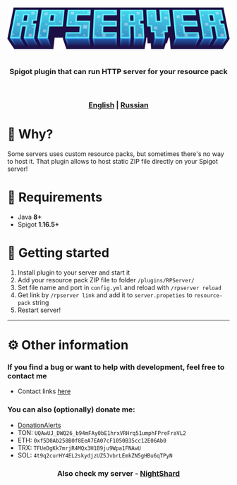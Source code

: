 <h3 align="center">
  <img src="docs/RPServer.png">
  <br>
  <br>
  <p>Spigot plugin that can run HTTP server for your resource pack</p>
  <br>
  <br>
  <u>English</u> | <b><a href="README_RU.md">Russian</a></b>
</h3>

# 🤔 Why?

Some servers uses custom resource packs, but sometimes there's no way to host it. That plugin allows to host static ZIP
file directly on your Spigot server!

# 💾 Requirements

- Java **8+**
- Spigot **1.16.5+**

# 🚀 Getting started

1. Install plugin to your server and start it
2. Add your resource pack ZIP file to folder `/plugins/RPServer/`
3. Set file name and port in `config.yml` and reload with `/rpserver reload`
4. Get link by `/rpserver link` and add it to `server.propeties` to `resource-pack` string
5. Restart server!

***

# ⚙ Other information

### If you find a bug or want to help with development, feel free to contact me

- Contact links [here](https://drakoshaslv.ru/)

### You can also (optionally) donate me:

- [DonationAlerts](https://www.donationalerts.com/r/mrdrag0nxyt)
- TON: `UQAwUJ_DWQ26_b94mFAy0bE1hrxVRHrq51umphFPreFraVL2`
- ETH: `0xf5D0Ab258B0f8EeA7EA07cF1050B35cc12E06Ab0`
- TRX: `TFUeDgKk7mrjR4MQx3H1B9ju9Wpa1FNAwU`
- SOL: `4t9q2curHY4EL2skydjzUZ5JvbrLEmkZN5gHBu6qTPyN`

<h3 align="center">Also check my server - <a href="https://nshard.ru">NightShard</a></h3>